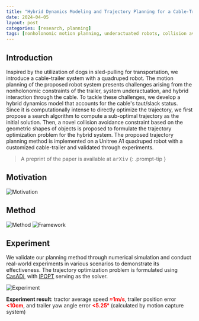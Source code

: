 ```yaml
---
title: "Hybrid Dynamics Modeling and Trajectory Planning for a Cable-Trailer System with a Quadruped Robot"
date: 2024-04-05
layout: post
categories: [research, planning]
tags: [nonholonomic motion planning, underactuated robots, collision avoidance]
---
```


## Introduction
Inspired by the utilization of dogs in sled-pulling for transportation, we introduce a cable-trailer system with a quadruped robot. The motion planning of the proposed robot system presents challenges arising from the nonholonomic constraints of the trailer, system underactuation, and hybrid interaction through the cable. To tackle these challenges, we develop a hybrid dynamics model that accounts for the cable's taut/slack status. Since it is computationally intense to directly optimize the trajectory, we first propose a search algorithm to compute a sub-optimal trajectory as the initial solution. Then, a novel collision avoidance constraint based on the geometric shapes of objects is proposed to formulate the trajectory optimization problem for the hybrid system. The proposed trajectory planning method is implemented on a Unitree A1 quadruped robot with a customized cable-trailer and validated through experiments.

> A preprint of the paper is available at <kbd><a href="https://arxiv.org/abs/2404.12220" target="_blank" style="text-decoration: none; color: inherit;" >arXiv</a></kbd>
{: .prompt-tip }

<!-- , which is submitted to IEEE/RSJ International Conference on Intelligent Robots and Systems (IROS), 2024 -->

## Motivation
![Motivation](/images/slednav/sledinspir.bmp)

## Method
![Method](/images/slednav/sledmethod.bmp)
![Framework](/images/slednav/sledframe.bmp)

## Experiment
We validate our planning method through numerical simulation and conduct real-world experiments in various scenarios to demonstrate its effectiveness. The trajectory optimization problem is formulated using [CasADi](https://web.casadi.org/), with [IPOPT](https://github.com/coin-or/Ipopt) serving as the solver.

![Experiment](/images/slednav/sledtest.bmp)

**Experiment result**: tractor average speed **<font color="red">≈1m/s</font>**, trailer position error **<font color="red"><10cm</font>**, and trailer yaw angle error **<font color="red"><5.25°</font>** (calculated by motion capture system)